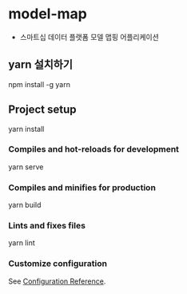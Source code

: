 # model-map
 - 스마트십 데이터 플랫폼 모델 맵핑 어플리케이션

## yarn 설치하기
npm install -g yarn

## Project setup
yarn install

### Compiles and hot-reloads for development
yarn serve

### Compiles and minifies for production
yarn build

### Lints and fixes files
yarn lint

### Customize configuration
See [Configuration Reference](https://cli.vuejs.org/config/).
